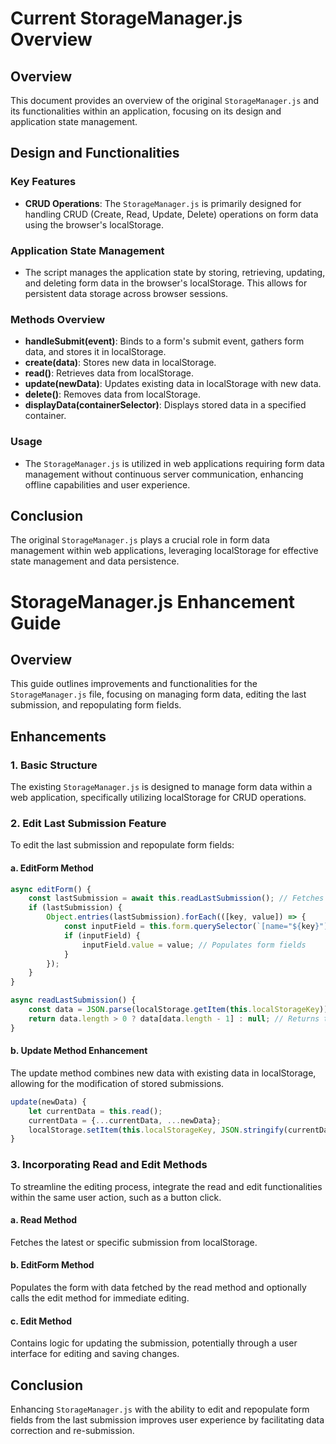 # Current StorageManager.js Overview

## Overview
This document provides an overview of the original `StorageManager.js` and its functionalities within an application, focusing on its design and application state management.

## Design and Functionalities

### Key Features
- **CRUD Operations**: The `StorageManager.js` is primarily designed for handling CRUD (Create, Read, Update, Delete) operations on form data using the browser's localStorage.

### Application State Management
- The script manages the application state by storing, retrieving, updating, and deleting form data in the browser's localStorage. This allows for persistent data storage across browser sessions.

### Methods Overview
- **handleSubmit(event)**: Binds to a form's submit event, gathers form data, and stores it in localStorage.
- **create(data)**: Stores new data in localStorage.
- **read()**: Retrieves data from localStorage.
- **update(newData)**: Updates existing data in localStorage with new data.
- **delete()**: Removes data from localStorage.
- **displayData(containerSelector)**: Displays stored data in a specified container.

### Usage
- The `StorageManager.js` is utilized in web applications requiring form data management without continuous server communication, enhancing offline capabilities and user experience.

## Conclusion
The original `StorageManager.js` plays a crucial role in form data management within web applications, leveraging localStorage for effective state management and data persistence.



# StorageManager.js Enhancement Guide

## Overview
This guide outlines improvements and functionalities for the `StorageManager.js` file, focusing on managing form data, editing the last submission, and repopulating form fields.

## Enhancements

### 1. Basic Structure
The existing `StorageManager.js` is designed to manage form data within a web application, specifically utilizing localStorage for CRUD operations.

### 2. Edit Last Submission Feature
To edit the last submission and repopulate form fields:

#### a. EditForm Method
```javascript
async editForm() {
    const lastSubmission = await this.readLastSubmission(); // Fetches the last submission
    if (lastSubmission) {
        Object.entries(lastSubmission).forEach(([key, value]) => {
            const inputField = this.form.querySelector(`[name="${key}"]`);
            if (inputField) {
                inputField.value = value; // Populates form fields
            }
        });
    }
}

async readLastSubmission() {
    const data = JSON.parse(localStorage.getItem(this.localStorageKey)) || [];
    return data.length > 0 ? data[data.length - 1] : null; // Returns the last item
}
```

#### b. Update Method Enhancement
The update method combines new data with existing data in localStorage, allowing for the modification of stored submissions.

```javascript
update(newData) {
    let currentData = this.read();
    currentData = {...currentData, ...newData};
    localStorage.setItem(this.localStorageKey, JSON.stringify(currentData));
}
```

### 3. Incorporating Read and Edit Methods
To streamline the editing process, integrate the read and edit functionalities within the same user action, such as a button click.

#### a. Read Method
Fetches the latest or specific submission from localStorage.

#### b. EditForm Method
Populates the form with data fetched by the read method and optionally calls the edit method for immediate editing.

#### c. Edit Method
Contains logic for updating the submission, potentially through a user interface for editing and saving changes.

## Conclusion
Enhancing `StorageManager.js` with the ability to edit and repopulate form fields from the last submission improves user experience by facilitating data correction and re-submission.
